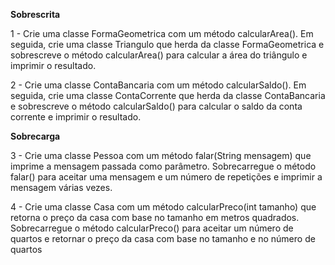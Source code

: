**Sobrescrita**

1 - Crie uma classe FormaGeometrica com um método calcularArea(). Em seguida, crie uma classe Triangulo que herda da classe FormaGeometrica e sobrescreve o método calcularArea() para calcular a área do triângulo e imprimir o resultado.

2 - Crie uma classe ContaBancaria com um método calcularSaldo(). Em seguida, crie uma classe ContaCorrente que herda da classe ContaBancaria e sobrescreve o método calcularSaldo() para calcular o saldo da conta corrente e imprimir o resultado.

**Sobrecarga**

3 - Crie uma classe Pessoa com um método falar(String mensagem) que imprime a mensagem passada como parâmetro. Sobrecarregue o método falar() para aceitar uma mensagem e um número de repetições e imprimir a mensagem várias vezes.

4 - Crie uma classe Casa com um método calcularPreco(int tamanho) que retorna o preço da casa com base no tamanho em metros quadrados. Sobrecarregue o método calcularPreco() para aceitar um número de quartos e retornar o preço da casa com base no tamanho e no número de quartos

